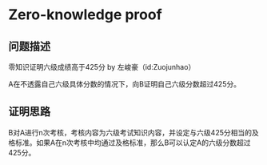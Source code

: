 # Zero-knowledge proof
## 问题描述
零知识证明六级成绩高于425分  by 左峻豪（id:Zuojunhao）

A在不透露自己六级具体分数的情况下，向B证明自己六级分数超过425分。
## 证明思路

B对A进行n次考核，考核内容为六级考试知识内容，并设定与六级425分相当的及格标准。如果A在n次考核中均通过及格标准，那么B可以认定A的六级分数超过425分。
